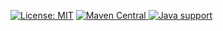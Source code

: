 [![License: MIT](https://img.shields.io/badge/License-MIT-yellow.svg)](https://opensource.org/licenses/MIT) 
[![Maven 
Central](https://maven-badges.herokuapp.com/maven-central/io.github.light0x00/light-regex/badge.svg)
](https://repo1.maven.org/maven2/io/github/light0x00/light-regex/)
[![Java support](https://img.shields.io/badge/Java-9+-green?logo=java&logoColor=white)](https://openjdk.java.net/)